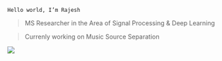 ```
Hello world, I’m Rajesh
```
> MS Researcher in the Area of Signal Processing & Deep Learning

> Currenly working on Music Source Separation

![](https://komarev.com/ghpvc/?username=your-github-username&color=red)

<!---
its-rajesh/its-rajesh is a ✨ special ✨ repository because its `README.md` (this file) appears on your GitHub profile.
You can click the Preview link to take a look at your changes.
--->
